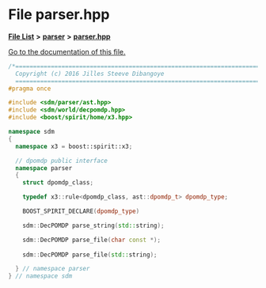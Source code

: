 
# File parser.hpp

[**File List**](files.md) **>** [**parser**](dir_6daa6254ddefc40233dd42d3ed88a5a9.md) **>** [**parser.hpp**](parser_8hpp.md)

[Go to the documentation of this file.](parser_8hpp.md) 


````cpp
/*=============================================================================
  Copyright (c) 2016 Jilles Steeve Dibangoye
  ==============================================================================*/
#pragma once

#include <sdm/parser/ast.hpp>
#include <sdm/world/decpomdp.hpp>
#include <boost/spirit/home/x3.hpp>

namespace sdm
{
  namespace x3 = boost::spirit::x3;

  // dpomdp public interface
  namespace parser
  {
    struct dpomdp_class;

    typedef x3::rule<dpomdp_class, ast::dpomdp_t> dpomdp_type;

    BOOST_SPIRIT_DECLARE(dpomdp_type)

    sdm::DecPOMDP parse_string(std::string);

    sdm::DecPOMDP parse_file(char const *);
    
    sdm::DecPOMDP parse_file(std::string);

  } // namespace parser
} // namespace sdm
````

